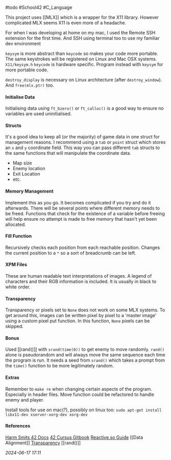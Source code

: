 #todo #School42 #C_Language 

This project uses [[MLX]] which is a wrapper for the X11 library. However complicated MLX seems X11 is even more of a headache.

For when I was developing at home on my mac, I used the Remote SSH extension for the first time. And SSH using terminal too to use my familiar dev environment

`keysym` is more abstract than `keycode` so makes your code more portable. The same keystrokes will be registered on Linux and Mac OSX systems.
`X11/keysym.h`
`keycode` is hardware specific. Program instead with `keysym` for more portable code.

`destroy_display` is necessary on Linux architecture (after `destroy_window`). And `free(mlx.ptr)` too.
#### Initialise Data
Initialising data using `ft_bzero()` or `ft_calloc()` is a good way to ensure no variables are used uninitialised. 
#### Structs
It's a good idea to keep all (or the majority) of game data in one struct for management reasons. I recommend using a `tab` or `point` struct which stores an `x` and `y` coordinate field. This way you can pass different `tab` structs to the same functions that will manipulate the coordinate data. 
* Map size
* Enemy location
* Exit Location
* etc.
#### Memory Management
Implement this as you go. It becomes complicated if you try and do it afterwards. There will be several points where different memory needs to be freed. Functions that check for the existence of a variable before freeing will help ensure no attempt is made to free memory that hasn't yet been allocated.
#### Fill Function
Recursively checks each position from each reachable position. Changes the current position to a `*` so a sort of breadcrumb can be left.
#### XPM Files
These are human readable text interpretations of images. A legend of characters and their RGB information is included. It is usually in black to white order.
#### Transparency
Transparency or pixels set to `None` does not work on some MLX systems. To get around this, images can be written pixel by pixel to a 'master image' using a custom pixel put function. In this function, `None` pixels can be skipped.
#### Bonus
Used [[rand()]] with `srand(time(0))` to get enemy to move randomly. `rand()` alone is pseudorandom and will always move the same sequence each time the program is run. It needs a seed from `srand()` which takes a prompt from the `time()` function to be more legitimately random.
#### Extras
Remember to `make re` when changing certain aspects of the program. Especially in header files.
Move function could be refactored to handle enemy and player.

Install tools for use on mac(?), possibly on linux too:
`sudo apt-get install libx11-dev xserver-xorg-dev xorg-dev`
#### References
[Harm Smits 42 Docs](https://harm-smits.github.io/42docs/libs/minilibx/introduction.html)
[42 Cursus Gitbook](https://42-cursus.gitbook.io/guide/rank-02/so_long/understand-so_long)
[Reactive.so Guide](https://reactive.so/post/42-a-comprehensive-guide-to-so_long)
[[Data Alignment]]
[Transparency](https://pulgamecanica.herokuapp.com/posts/mlx-transparency)
[[rand()]]

_2024-06-17 17:11_
